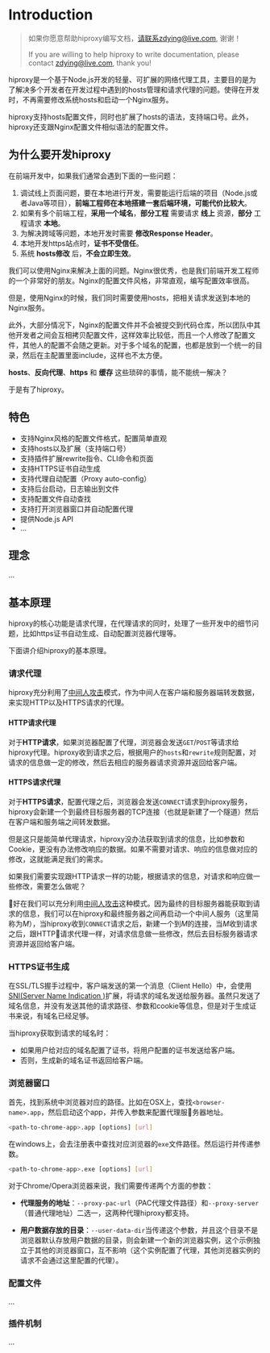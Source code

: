 # Introduction

> 如果你愿意帮助hiproxy编写文档，请联系zdying@live.com, 谢谢！
>
> If you are willing to help hiproxy to write documentation, please contact zdying@live.com, thank you!

hiproxy是一个基于Node.js开发的轻量、可扩展的网络代理工具，主要目的是为了解决多个开发者在开发过程中遇到的hosts管理和请求代理的问题。使得在开发时，不再需要修改系统hosts和启动一个Nginx服务。

hiproxy支持hosts配置文件，同时也扩展了hosts的语法，支持端口号。此外，hiproxy还支跟Nginx配置文件相似语法的配置文件。

## 为什么要开发hiproxy

在前端开发中，如果我们通常会遇到下面的一些问题：

1. 调试线上页面问题，要在本地进行开发，需要能运行后端的项目（Node.js或者Java等项目），__前端工程师在本地搭建一套后端环境，可能代价比较大__。
2. 如果有多个前端工程，__采用一个域名__，__部分工程__ 需要请求 __线上__ 资源，__部分__ 工程请求 __本地__。
3. 为解决跨域等问题，本地开发时需要 __修改Response Header__。
4. 本地开发https站点时，__证书不受信任__。
5. 系统 __hosts修改__ 后，__不会立即生效__。

我们可以使用Nginx来解决上面的问题。Nginx很优秀，也是我们前端开发工程师的一个非常好的朋友。Nginx的配置文件风格，非常直观，编写配置效率很高。

但是，使用Nginx的时候，我们同时需要使用hosts，把相关请求发送到本地的Nginx服务。

此外，大部分情况下，Nginx的配置文件并不会被提交到代码仓库，所以团队中其他开发者之间会互相拷贝配置文件，这样效率比较低，而且一个人修改了配置文件，其他人的配置不会随之更新。对于多个域名的配置，也都是放到一个统一的目录，然后在主配置里面include，这样也不太方便。

__hosts__、__反向代理__、__https__ 和 __缓存__ 这些琐碎的事情，能不能统一解决？

于是有了hiproxy。

## 特色

* 支持Nginx风格的配置文件格式，配置简单直观
* 支持hosts以及扩展（支持端口号）
* 支持插件扩展rewrite指令、CLI命令和页面
* 支持HTTPS证书自动生成
* 支持代理自动配置（Proxy auto-config）
* 支持后台启动，日志输出到文件
* 支持配置文件自动查找
* 支持打开浏览器窗口并自动配置代理
* 提供Node.js API
* ...

## 理念

...

## 基本原理

hiproxy的核心功能是请求代理，在代理请求的同时，处理了一些开发中的细节问题，比如https证书自动生成、自动配置浏览器代理等。

下面讲介绍hiproxy的基本原理。

### 请求代理

hiproxy充分利用了[中间人攻击](https://en.wikipedia.org/wiki/Man-in-the-middle_attack)模式，作为中间人在客户端和服务器端转发数据，来实现HTTP以及HTTPS请求的代理。

#### HTTP请求代理

对于**HTTP请求**，如果浏览器配置了代理，浏览器会发送`GET`/`POST`等请求给hiproxy代理。hiproxy收到请求之后，根据用户的`hosts`和`rewrite`规则配置，对请求的信息做一定的修改，然后去相应的服务器请求资源并返回给客户端。

#### HTTPS请求代理

对于**HTTPS请求**，配置代理之后，浏览器会发送`CONNECT`请求到hiproxy服务，hiproxy会新建一个到最终目标服务器的TCP连接（也就是新建了一个隧道）然后在客户端和服务端之间转发数据。

但是这只是能简单代理请求，hiproxy没办法获取到请求的信息，比如参数和Cookie，更没有办法修改响应的数据。如果不需要对请求、响应的信息做对应的修改，这就能满足我们的需求。

如果我们需要实现跟HTTP请求一样的功能，根据请求的信息，对请求和响应做一些修改，需要怎么做呢？

好在我们可以充分利用[中间人攻击](https://en.wikipedia.org/wiki/Man-in-the-middle_attack)这种模式。因为最终的目标服务器能获取到请求的信息，我们可以在hiproxy和最终服务器之间再启动一个中间人服务（这里简称为*M*），当hiproxy收到`CONNECT`请求之后，新建一个到*M*的连接，当*M*收到请求之后，跟HTTP请求代理一样，对请求信息做一些修改，然后去目标服务器请求资源并返回给客户端。

### HTTPS证书生成

在SSL/TLS握手过程中，客户端发送的第一个消息（Client Hello）中，会使用[SNI(Server Name Indication
)](https://en.wikipedia.org/wiki/Server_Name_Indication)扩展，将请求的域名发送给服务器。虽然只发送了域名信息，并没有发送其他的请求路径、参数和cookie等信息，但是对于生成证书来说，有域名已经足够。

当hiproxy获取到请求的域名时：

* 如果用户给对应的域名配置了证书，将用户配置的证书发送给客户端。
* 否则，生成新的域名证书返回给客户端。

### 浏览器窗口

首先，找到系统中浏览器对应的路径。比如在OSX上，查找`<browser-name>.app`，然后启动这个app，并传入参数来配置代理服务器地址。

```bash
<path-to-chrome-app>.app [options] [url]
```

在windows上，会去注册表中查找对应浏览器的`exe`文件路径。然后运行并传递参数。

```bash
<path-to-chrome-app>.exe [options] [url]
```

对于Chrome/Opera浏览器来说，我们需要传递两个方面的参数：

* **代理服务的地址**：`--proxy-pac-url`（PAC代理文件路径）和`--proxy-server`（普通代理地址）二选一，这两种代理hiproxy都支持。

* **用户数据存放的目录**：`--user-data-dir`当传递这个参数，并且这个目录不是浏览器默认存放用户数据的目录，则会新建一个新的浏览器实例，这个示例独立于其他的浏览器窗口，互不影响（这个实例配置了代理，其他浏览器实例的请求不会通过这里配置的代理）。


### 配置文件

...

### 插件机制

...

